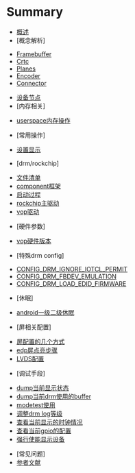 # Summary

* [概述](introduce.md)
* [概念解析]
 - [Framebuffer](component_framebuffer.md)
 - [Crtc](component_crtc.md)
 - [Planes](component_planes.md)
 - [Encoder](component_encoder.md)
 - [Connector](component_connector.md)
* [设备节点](drm_devices_node.md)
* [内存相关]
 - [userspace内存操作](drm_userspace_memory.md)
* [常用操作]
 - [设置显示](ioctls_setcrtc.md)
* [drm/rockchip]
 - [文件清单](rockchip_code_list.md)
 - [component框架](component_framework.md)
 - [启动过程](rockchip_drm_probe.md)
 - [rockchip主驱动](rockchip_drm_drv.md)
 - [vop驱动](rockchip_drm_vop.md)
* [硬件参数]
 - [vop硬件版本](rockchip_hardware_vop_version.md)
* [特殊drm config]
 - [CONFIG_DRM_IGNORE_IOTCL_PERMIT](drm_config_ignore_ioctl_premit.md)
 - [CONFIG_DRM_FBDEV_EMULATION](drm_config_fbdev_emulation.md)
 - [CONFIG_DRM_LOAD_EDID_FIRMWARE](drm_config_load_firmware.md)
* [休眠]
 - [android一级二级休眠](drm_suspend.md)
* [屏相关配置]
 - [屏配置的几个方式](generic_panel.md)
 - [edp屏点亮步骤](bringup_edp_panel.md)
 - [LVDS配置](lvds_panel.md)
* [调试手段]
 - [dump当前显示状态](drm_dump_summary.md)
 - [dump当前drm使用的buffer](drm_dump_mm.md)
 - [modetest使用](drm_modetest.md)
 - [调整drm log等级](drm_log_level.md)
 - [查看当前显示的时钟情况](drm_display_clock.md)
 - [查看当前gpio的配置](drm_display_gpio.md)
 - [强行使能显示设备](drm_force_enable.md)
* [常见问题]
* [参者文献](reference.md)
